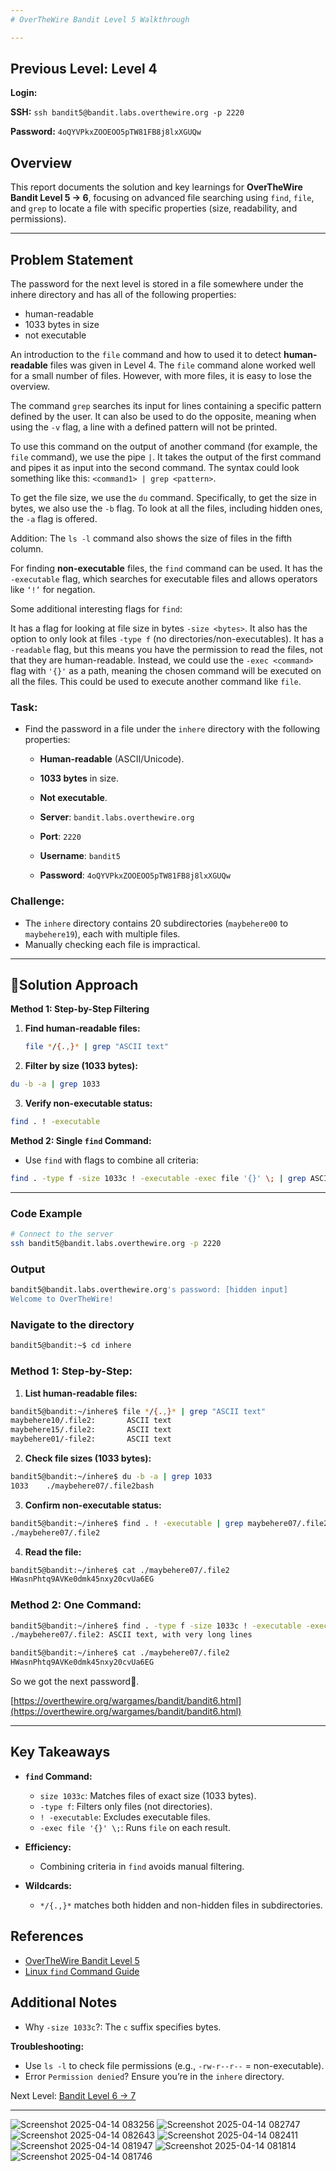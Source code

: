 ```yaml
---
# OverTheWire Bandit Level 5 Walkthrough

---
```

## **Previous Level:** Level 4

**Login:**

**SSH:** `ssh bandit5@bandit.labs.overthewire.org -p 2220`

**Password:** `4oQYVPkxZOOEOO5pTW81FB8j8lxXGUQw`


## **Overview**  
This report documents the solution and key learnings for **OverTheWire Bandit Level 5 → 6**, focusing on advanced file searching using `find`, `file`, and `grep` to locate a file with specific properties (size, readability, and permissions).


---

## **Problem Statement**
The password for the next level is stored in a file somewhere under the inhere directory and has all of the following properties:
  - human-readable
  - 1033 bytes in size
  - not executable

An introduction to the `file` command and how to used it to detect **human-readable** files was given in Level 4. The `file` command alone worked well for a small number of files. However, with more files, it is easy to lose the overview.

The command `grep` searches its input for lines containing a specific pattern defined by the user. It can also be used to do the opposite, meaning when using the `-v` flag, a line with a defined pattern will not be printed.

To use this command on the output of another command (for example, the `file` command), we use the pipe `|`. It takes the output of the first command and pipes it as input into the second command. The syntax could look something like this: `<command1> | grep <pattern>`.


To get the file size, we use the `du` command. Specifically, to get the size in bytes, we also use the `-b` flag. To look at all the files, including hidden ones, the `-a` flag is offered.

Addition: The `ls -l` command also shows the size of files in the fifth column.


For finding **non-executable** files, the `find` command can be used. It has the `-executable` flag, which searches for executable files and allows operators like `‘!’` for negation.

Some additional interesting flags for `find`:

It has a flag for looking at file size in bytes `-size <bytes>`.
It also has the option to only look at files `-type f` (no directories/non-executables).
It has a `-readable` flag, but this means you have the permission to read the files, not that they are human-readable.
Instead, we could use the `-exec <command>` flag with `'{}'` as a path, meaning the chosen command will be executed on all the files. This could be used to execute another command like `file`.


### **Task**:
- Find the password in a file under the `inhere` directory with the following properties:  
  - **Human-readable** (ASCII/Unicode).  
  - **1033 bytes** in size.  
  - **Not executable**.

  - **Server**: `bandit.labs.overthewire.org`  
  - **Port**: `2220`  
  - **Username**: `bandit5`  
  - **Password**: `4oQYVPkxZOOEOO5pTW81FB8j8lxXGUQw`


### **Challenge**:  
- The `inhere` directory contains 20 subdirectories (`maybehere00` to `maybehere19`), each with multiple files.  
- Manually checking each file is impractical.  


---

## 🚀**Solution Approach**
**Method 1: Step-by-Step Filtering**  
1. **Find human-readable files:** 
   ```bash
   file */{.,}* | grep "ASCII text"
   ```

2. **Filter by size (1033 bytes):**
```bash
du -b -a | grep 1033
```

3. **Verify non-executable status:**
```bash
find . ! -executable  
```


**Method 2: Single `find` Command:**
- Use `find` with flags to combine all criteria:

```bash
find . -type f -size 1033c ! -executable -exec file '{}' \; | grep ASCII
```

---


### **Code Example**  
```bash
# Connect to the server
ssh bandit5@bandit.labs.overthewire.org -p 2220
```

### **Output**
```bash
bandit5@bandit.labs.overthewire.org's password: [hidden input]
Welcome to OverTheWire!
```

### Navigate to the directory
```bash
bandit5@bandit:~$ cd inhere
```


### Method 1: Step-by-Step:
1. **List human-readable files:**
```bash
bandit5@bandit:~/inhere$ file */{.,}* | grep "ASCII text"
maybehere10/.file2:       ASCII text
maybehere15/.file2:       ASCII text
maybehere01/-file2:       ASCII text
```

2. **Check file sizes (1033 bytes):**
```bash
bandit5@bandit:~/inhere$ du -b -a | grep 1033
1033    ./maybehere07/.file2bash
```

3. **Confirm non-executable status:**
```bash
bandit5@bandit:~/inhere$ find . ! -executable | grep maybehere07/.file2
./maybehere07/.file2
```

4. **Read the file:**
```bash
bandit5@bandit:~/inhere$ cat ./maybehere07/.file2
HWasnPhtq9AVKe0dmk45nxy20cvUa6EG
```


### Method 2: One Command:
```bash
bandit5@bandit:~/inhere$ find . -type f -size 1033c ! -executable -exec file '{}' \; | grep ASCII
./maybehere07/.file2: ASCII text, with very long lines
```

```bash
bandit5@bandit:~/inhere$ cat ./maybehere07/.file2
HWasnPhtq9AVKe0dmk45nxy20cvUa6EG
```

So we got the next password🎉.

[https://overthewire.org/wargames/bandit/bandit6.html](https://overthewire.org/wargames/bandit/bandit6.html)

---

## Key Takeaways

- **`find` Command:**
  - `size 1033c`: Matches files of exact size (1033 bytes).
  - `-type f`: Filters only files (not directories).
  - `! -executable`: Excludes executable files.
  - `-exec file '{}' \;`: Runs `file` on each result.

- **Efficiency:**
  - Combining criteria in `find` avoids manual filtering.

- **Wildcards:**
  - `*/{.,}*` matches both hidden and non-hidden files in subdirectories.


## References
- [OverTheWire Bandit Level 5](https://overthewire.org/wargames/bandit/bandit5.html)
- [Linux `find` Command Guide](https://man7.org/linux/man-pages/man1/find.1.html)

 ## Additional Notes
 - Why `-size 1033c`?: The `c` suffix specifies bytes.

**Troubleshooting:**
- Use `ls -l` to check file permissions (e.g., `-rw-r--r--` = non-executable).
- Error `Permission denied`? Ensure you’re in the `inhere` directory.

Next Level: [Bandit Level 6 → 7](https://github.com/deejonsen/OverTheWire-Bandit-Games/blob/main/Bandit_Level_6.md)

---


![Screenshot 2025-04-14 083256](https://github.com/user-attachments/assets/fa5299ac-b98d-40e7-8744-1e9ff65a1f03)
![Screenshot 2025-04-14 082747](https://github.com/user-attachments/assets/ceb34a39-5bca-479d-8b8f-c6132999926b)
![Screenshot 2025-04-14 082643](https://github.com/user-attachments/assets/1e75bf71-71ff-40eb-a08e-6a05a4bd4a61)
![Screenshot 2025-04-14 082411](https://github.com/user-attachments/assets/ad635974-edf7-4b76-9e28-192c089c8caa)
![Screenshot 2025-04-14 081947](https://github.com/user-attachments/assets/707b0bf8-b411-42c9-ae2d-cb1ed6c31ad7)
![Screenshot 2025-04-14 081814](https://github.com/user-attachments/assets/52288424-7a26-4d93-bfe3-ed8bfcd09fa6)
![Screenshot 2025-04-14 081746](https://github.com/user-attachments/assets/ffba778b-670e-4247-97d1-333bf5638804)
